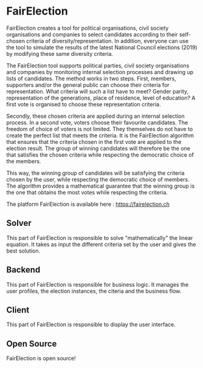 # FairElection
FairElection creates a tool for political organisations, civil society organisations and companies to select candidates according to their self-chosen criteria of diversity/representation. In addition, everyone can use the tool to simulate the results of the latest National Council elections (2019) by modifying these same diversity criteria.

The FairElection tool supports political parties, civil society organisations and companies by monitoring internal selection processes and drawing up lists of candidates. The method works in two steps. First, members, supporters and/or the general public can choose their criteria for representation. What criteria will such a list have to meet? Gender parity, representation of the generations, place of residence, level of education? A first vote is organised to choose these representation criteria.

Secondly, these chosen criteria are applied during an internal selection process. In a second vote, voters choose their favourite candidates. The freedom of choice of voters is not limited. They themselves do not have to create the perfect list that meets the criteria. It is the FairElection algorithm that ensures that the criteria chosen in the first vote are applied to the election result. The group of winning candidates will therefore be the one that satisfies the chosen criteria while respecting the democratic choice of the members.

This way, the winning group of candidates will be satisfying the criteria chosen by the user, while respecting the democratic choice of members. The algorithm provides a mathematical guarantee that the winning group is the one that obtains the most votes while respecting the criteria.

The platform FairElection is available here : https://fairelection.ch

## Solver

This part of FairElection is responsible to solve "mathematically" the linear equation. It takes as input the different criteria set by the user and gives the best solution.

## Backend

This part of FairElection is responsible for business logic. It manages the user profiles, the election instances, the citeria and the business flow.

## Client

This part of FairElection is responsible to display the user interface.

## Open Source

FairElection is open source!
